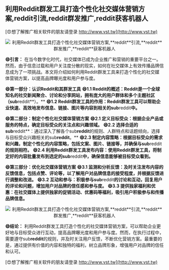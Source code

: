 ## **利用Reddit群发工具打造个性化社交媒体营销方案,**reddit**引流,**reddit**群发推广,**reddit**获客机器人**

[😍想了解推广相关软件的朋友请登录 http://www.vst.tw](http://www.vst.tw)

 <center><img src="https://vst.tw/MP4/tuiguang/png/3.png" alt="利用Reddit群发工具打造个性化社交媒体营销方案,**reddit**引流,**reddit**群发推广,**reddit**获客机器人"></center>

**😄引言：**
在当今数字化时代，社交媒体已成为企业推广和营销的重要平台之一。然而，由于信息过载和用户关注度分散的现实，如何在社交媒体上有效传播品牌信息成为了一项挑战。本文将介绍如何利用Reddit群发工具来打造个性化的社交媒体营销方案，以提高品牌曝光度和用户参与度。

**😄第一部分：认识Reddit和其群发工具**
**😄1.1 Reddit的概述：Reddit是一个全球知名的社交新闻聚合、讨论和分享网站，拥有庞大的用户群体和多个主题社区（sub**reddit**）。**
**😄1.2 Reddit群发工具的作用：Reddit群发工具可以帮助企业快速、高效地发布信息、链接、图片等内容到相关的sub**reddit**中。**

**😄第二部分：制定个性化社交媒体营销方案**
**😄2.1 定义目标受众：根据企业产品或服务的特点，确定目标受众的关注点和兴趣领域。**
**😄2.2 选择合适的sub**reddit**：通过深入了解各个sub**reddit**的规则、人群特点和话题倾向，选择与目标受众兴趣相关的sub**reddit**。**
**😄2.3 制定内容策略：根据目标受众的需求和兴趣，制定个性化的内容策略，包括文案、图片、链接等，并确保与sub**reddit**的规则相符。**
**😄2.4 利用Reddit群发工具发布内容：使用Reddit群发工具，将制定好的内容批量发布到选定的sub**reddit**中，确保信息能够被目标受众看到。**

**😄第三部分：优化社交媒体营销方案**
**😄3.1 监测和分析反馈：及时关注发布内容的反馈信息，包括点赞、评论等，以了解用户对品牌信息的接受程度，并根据反馈进行调整和改进。**
**😄3.2 互动和参与：积极参与sub**reddit**的讨论和互动，回复用户的评论和问题，增加用户对品牌的信任感和参与度。**
**😄3.3 提供独家福利和优惠：在社交媒体上提供独家的促销活动、优惠码等福利，吸引用户积极参与和传播品牌信息。**

 <center><img src="https://vst.tw/MP4/tuiguang/png/2.png" alt="利用Reddit群发工具打造个性化社交媒体营销方案,**reddit**引流,**reddit**群发推广,**reddit**获客机器人"></center>

**😄结论：**
利用Reddit群发工具打造个性化的社交媒体营销方案，可以帮助企业更好地与目标受众进行互动，提高品牌曝光度和用户参与度。然而，在执行过程中，需要遵守sub**reddit**的规则，并及时关注用户反馈，不断优化营销方案。最重要的是，通过提供有价值的内容和独特的福利，树立品牌形象，增强用户对品牌的信任和认可。

[😍想了解推广相关软件的朋友请登录 http://www.vst.tw](http://www.vst.tw)



